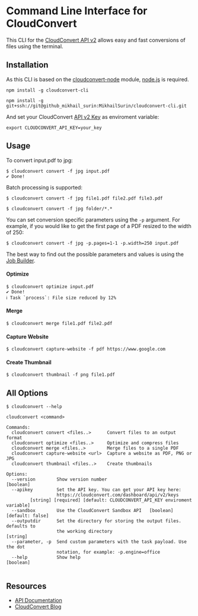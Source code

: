 # Command Line Interface for CloudConvert 

This CLI for the [CloudConvert API v2](https://cloudconvert.com/api/v2) allows easy and fast conversions of files using the terminal. 


## Installation

As this CLI is based on the [cloudconvert-node](https://github.com/cloudconvert/cloudconvert-node) module, [node.js](https://nodejs.org/) is required.

    npm install -g cloudconvert-cli
    
    npm install -g git+ssh://git@github_mikhail_surin:MikhailSurin/cloudconvert-cli.git
    
And set your CloudConvert [API v2 Key](https://cloudconvert.com/dashboard/api/v2/keys) as enviroment variable:

    export CLOUDCONVERT_API_KEY=your_key
    
## Usage



To convert input.pdf to jpg:

```
$ cloudconvert convert -f jpg input.pdf
✔ Done!
```

Batch processing is supported:

```
$ cloudconvert convert -f jpg file1.pdf file2.pdf file3.pdf
```
```
$ cloudconvert convert -f jpg folder/*.*
```

You can set conversion specific parameters using the ``-p`` argument. For example, if you would like to get the first page of a PDF resized to the width of 250:

```
$ cloudconvert convert -f jpg -p.pages=1-1 -p.width=250 input.pdf
```

The best way to find out the possible parameters and values is using the [Job Builder](https://cloudconvert.com/api/v2/jobs/builder).

#### Optimize

```
$ cloudconvert optimize input.pdf
✔ Done!
ℹ Task `process`: File size reduced by 12%
```

#### Merge

```
$ cloudconvert merge file1.pdf file2.pdf
```

#### Capture Website

```
$ cloudconvert capture-website -f pdf https://www.google.com
```

#### Create Thumbnail

```
$ cloudconvert thumbnail -f png file1.pdf 
```
    
## All Options

```
$ cloudconvert --help

cloudconvert <command>

Commands:
  cloudconvert convert <files..>      Convert files to an output format
  cloudconvert optimize <files..>     Optimize and compress files
  cloudconvert merge <files..>        Merge files to a single PDF
  cloudconvert capture-website <url>  Capture a website as PDF, PNG or JPG
  cloudconvert thumbnail <files..>    Create thumbnails

Options:
  --version        Show version number                                 [boolean]
  --apikey         Set the API key. You can get your API key here:
                   https://cloudconvert.com/dashboard/api/v2/keys
         [string] [required] [default: CLOUDCONVERT_API_KEY enviroment variable]
  --sandbox        Use the CloudConvert Sandbox API   [boolean] [default: false]
  --outputdir      Set the directory for storing the output files. defaults to
                   the working directory                                [string]
  --parameter, -p  Send custom parameters with the task payload. Use the dot
                   notation, for example: -p.engine=office
  --help           Show help                                           [boolean]


```

    
## Resources


* [API Documentation](https://cloudconvert.com/api/v2)
* [CloudConvert Blog](https://cloudconvert.com/blog)
